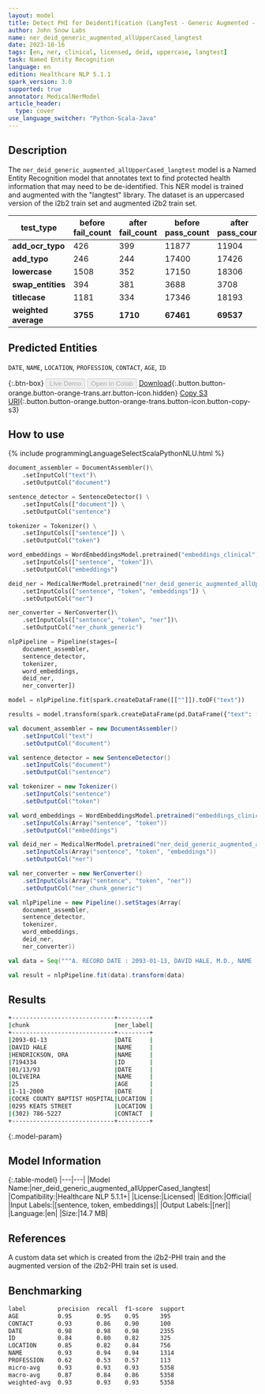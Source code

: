 ```yaml
---
layout: model
title: Detect PHI for Deidentification (LangTest - Generic Augmented - UpperCased)
author: John Snow Labs
name: ner_deid_generic_augmented_allUpperCased_langtest
date: 2023-10-16
tags: [en, ner, clinical, licensed, deid, uppercase, langtest]
task: Named Entity Recognition
language: en
edition: Healthcare NLP 5.1.1
spark_version: 3.0
supported: true
annotator: MedicalNerModel
article_header:
  type: cover
use_language_switcher: "Python-Scala-Java"
---
```


## Description

The `ner_deid_generic_augmented_allUpperCased_langtest` model is a Named Entity Recognition model that annotates text to find protected health information that may need to be de-identified. This NER model is trained and augmented with the "langtest" library. The dataset is an uppercased version of the i2b2 train set and augmented i2b2 train set.

| **test_type**        | **before fail_count** | **after fail_count** | **before pass_count** | **after pass_count** | **minimum pass_rate** | **before pass_rate** | **after pass_rate** |
|----------------------|-----------------------|----------------------|-----------------------|----------------------|-----------------------|----------------------|---------------------|
| **add_ocr_typo**     | 426                   | 399                  | 11877                 | 11904                | 95%                   | 97%                  | 97%                 |
| **add_typo**         | 246                   | 244                  | 17400                 | 17426                | 95%                   | 99%                  | 99%                 |
| **lowercase**        | 1508                  | 352                  | 17150                 | 18306                | 95%                   | 92%                  | 98%                 |
| **swap_entities**    | 394                   | 381                  | 3688                  | 3708                 | 95%                   | 90%                  | 91%                 |
| **titlecase**        | 1181                  | 334                  | 17346                 | 18193                | 95%                   | 94%                  | 98%                 |
| **weighted average** | **3755**              | **1710**             | **67461**             | **69537**            | **95%**               | **94.73%**           | **97.60%**          |

## Predicted Entities

`DATE`, `NAME`, `LOCATION`, `PROFESSION`, `CONTACT`, `AGE`, `ID`

{:.btn-box}
<button class="button button-orange" disabled>Live Demo</button>
<button class="button button-orange" disabled>Open in Colab</button>
[Download](https://s3.amazonaws.com/auxdata.johnsnowlabs.com/clinical/models/ner_deid_generic_augmented_allUpperCased_langtest_en_5.1.1_3.0_1697454771302.zip){:.button.button-orange.button-orange-trans.arr.button-icon.hidden}
[Copy S3 URI](s3://auxdata.johnsnowlabs.com/clinical/models/ner_deid_generic_augmented_allUpperCased_langtest_en_5.1.1_3.0_1697454771302.zip){:.button.button-orange.button-orange-trans.button-icon.button-copy-s3}

## How to use



<div class="tabs-box" markdown="1">
{% include programmingLanguageSelectScalaPythonNLU.html %}
  
```python
document_assembler = DocumentAssembler()\
    .setInputCol("text")\
    .setOutputCol("document")

sentence_detector = SentenceDetector() \
    .setInputCols(["document"]) \
    .setOutputCol("sentence")

tokenizer = Tokenizer() \
    .setInputCols(["sentence"]) \
    .setOutputCol("token")

word_embeddings = WordEmbeddingsModel.pretrained("embeddings_clinical", "en", "clinical/models")\
    .setInputCols(["sentence", "token"])\
    .setOutputCol("embeddings")

deid_ner = MedicalNerModel.pretrained("ner_deid_generic_augmented_allUpperCased_langtest", "en", "clinical/models") \
    .setInputCols(["sentence", "token", "embeddings"]) \
    .setOutputCol("ner")

ner_converter = NerConverter()\
    .setInputCols(["sentence", "token", "ner"])\
    .setOutputCol("ner_chunk_generic")

nlpPipeline = Pipeline(stages=[
    document_assembler, 
    sentence_detector, 
    tokenizer, 
    word_embeddings, 
    deid_ner, 
    ner_converter])

model = nlpPipeline.fit(spark.createDataFrame([[""]]).toDF("text"))

results = model.transform(spark.createDataFrame(pd.DataFrame({"text": ["""A. RECORD DATE : 2093-01-13, DAVID HALE, M.D., NAME : HENDRICKSON, ORA MR. # 7194334 DATE : 01/13/93 PCP : OLIVEIRA, 25 -YEAR-OLD, RECORD DATE : 1-11-2000. COCKE COUNTY BAPTIST HOSPITAL. 0295 KEATS STREET. PHONE : (302) 786-5227.""]})))
```
```scala
val document_assembler = new DocumentAssembler()
    .setInputCol("text")
    .setOutputCol("document")

val sentence_detector = new SentenceDetector()
    .setInputCols("document")
    .setOutputCol("sentence")

val tokenizer = new Tokenizer()
    .setInputCols("sentence")
    .setOutputCol("token")

val word_embeddings = WordEmbeddingsModel.pretrained("embeddings_clinical", "en", "clinical/models")
    .setInputCols(Array("sentence", "token"))
    .setOutputCol("embeddings")

val deid_ner = MedicalNerModel.pretrained("ner_deid_generic_augmented_allUpperCased_langtest", "en", "clinical/models")
    .setInputCols(Array("sentence", "token", "embeddings"))
    .setOutputCol("ner")

val ner_converter = new NerConverter()
    .setInputCols(Array("sentence", "token", "ner"))
    .setOutputCol("ner_chunk_generic")

val nlpPipeline = new Pipeline().setStages(Array(
    document_assembler, 
    sentence_detector, 
    tokenizer, 
    word_embeddings, 
    deid_ner, 
    ner_converter))

val data = Seq("""A. RECORD DATE : 2093-01-13, DAVID HALE, M.D., NAME : HENDRICKSON, ORA MR. # 7194334 DATE : 01/13/93 PCP : OLIVEIRA, 25 -YEAR-OLD, RECORD DATE : 1-11-2000. COCKE COUNTY BAPTIST HOSPITAL. 0295 KEATS STREET. PHONE : (302) 786-5227.""").toDS.toDF("text")

val result = nlpPipeline.fit(data).transform(data)
```
</div>

## Results

```bash
+-----------------------------+---------+
|chunk                        |ner_label|
+-----------------------------+---------+
|2093-01-13                   |DATE     |
|DAVID HALE                   |NAME     |
|HENDRICKSON, ORA             |NAME     |
|7194334                      |ID       |
|01/13/93                     |DATE     |
|OLIVEIRA                     |NAME     |
|25                           |AGE      |
|1-11-2000                    |DATE     |
|COCKE COUNTY BAPTIST HOSPITAL|LOCATION |
|0295 KEATS STREET            |LOCATION |
|(302) 786-5227               |CONTACT  |
+-----------------------------+---------+
```

{:.model-param}
## Model Information

{:.table-model}
|---|---|
|Model Name:|ner_deid_generic_augmented_allUpperCased_langtest|
|Compatibility:|Healthcare NLP 5.1.1+|
|License:|Licensed|
|Edition:|Official|
|Input Labels:|[sentence, token, embeddings]|
|Output Labels:|[ner]|
|Language:|en|
|Size:|14.7 MB|

## References

A custom data set which is created from the i2b2-PHI train and the augmented version of the i2b2-PHI train set is used.

## Benchmarking

```bash
label         precision  recall  f1-score  support 
AGE           0.95       0.95    0.95      395     
CONTACT       0.93       0.86    0.90      100     
DATE          0.98       0.98    0.98      2355    
ID            0.84       0.80    0.82      325     
LOCATION      0.85       0.82    0.84      756     
NAME          0.93       0.94    0.94      1314    
PROFESSION    0.62       0.53    0.57      113     
micro-avg     0.93       0.93    0.93      5358    
macro-avg     0.87       0.84    0.86      5358    
weighted-avg  0.93       0.93    0.93      5358    
```
